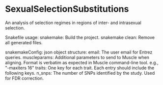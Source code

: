 # SexualSelectionSubstitutions
An analysis of selection regimes in regions of inter- and intrasexual selection.

Snakefile usage:
    snakemake: Build the project.
    snakemake clean: Remove all generated files.

snakemakeConfig:
    json object structure:
        email: The user email for Entrez queries.
        muscleparams: Additional parameters to send to Muscle when aligning.
            Format is verbatim as expected in Muscle command-line tool.
            e.g., "-maxiters 16"
        traits: One key for each trait. Each entry should include the following keys.
            n_snps: The number of SNPs identified by the study. Used for FDR correction.
